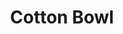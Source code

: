 ---
title:  Cotton Bowl
description:
permalink: /venues/cotton-bowl/index.html
layout: base
tags:
  - CottonBowl
  - pages
---
